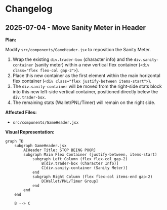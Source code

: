 # Changelog

## 2025-07-04 - Move Sanity Meter in Header

**Plan:**

Modify `src/components/GameHeader.jsx` to reposition the Sanity Meter.

1.  Wrap the existing `div.trader-box` (character info) and the `div.sanity-container` (sanity meter) within a new vertical flex container (`<div class="flex flex-col gap-2">`).
2.  Place this new container as the first element within the main horizontal flex container (`<div class="flex justify-between items-start">`).
3.  The `div.sanity-container` will be moved from the right-side stats block into this new left-side vertical container, positioned directly below the `div.trader-box`.
4.  The remaining stats (Wallet/PNL/Timer) will remain on the right side.

**Affected Files:**

*   `src/components/GameHeader.jsx`

**Visual Representation:**

```mermaid
graph TD
    subgraph GameHeader.jsx
        A[Header Title: STOP BEING POOR]
        subgraph Main Flex Container (justify-between, items-start)
            subgraph Left Column (flex flex-col gap-2)
                B[div.trader-box (Character Info)]
                C[div.sanity-container (Sanity Meter)]
            end
            subgraph Right Column (flex flex-col items-end gap-2)
                D[Wallet/PNL/Timer Group]
            end
        end
    end

    B --> C